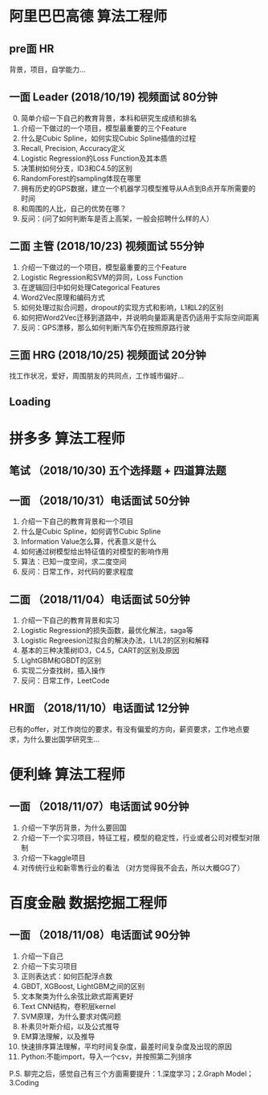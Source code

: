 # 阿里巴巴高德 算法工程师

## pre面 HR 
背景，项目，自学能力...

## 一面 Leader (2018/10/19) 视频面试 80分钟
0. 简单介绍一下自己的教育背景，本科和研究生成绩和排名
1. 介绍一下做过的一个项目，模型最重要的三个Feature
2. 什么是Cubic Spline，如何实现Cubic Spline插值的过程
3. Recall, Precision, Accuracy定义
4. Logistic Regression的Loss Function及其本质
5. 决策树如何分支，ID3和C4.5的区别
6. RandomForest的sampling体现在哪里
7. 拥有历史的GPS数据，建立一个机器学习模型推导从A点到B点开车所需要的时间
8. 和周围的人比，自己的优势在哪？
9. 反问：(问了如何判断车是否上高架，一般会招聘什么样的人）

## 二面 主管 (2018/10/23) 视频面试 55分钟
1. 介绍一下做过的一个项目，模型最重要的三个Feature
2. Logistic Regression和SVM的异同，Loss Function
3. 在逻辑回归中如何处理Categorical Features
4. Word2Vec原理和编码方式
5. 如何处理过拟合问题，dropout的实现方式和影响，L1和L2的区别
6. 如何把Word2Vec迁移到道路中，并说明向量距离是否仍适用于实际空间距离
7. 反问：GPS漂移，那么如何判断汽车仍在按照原路行驶

## 三面 HRG (2018/10/25) 视频面试 20分钟 
找工作状况，爱好，周围朋友的共同点，工作城市偏好...

## Loading


# 拼多多 算法工程师

## 笔试 （2018/10/30) 五个选择题 + 四道算法题 

## 一面 （2018/10/31）电话面试 50分钟
1. 介绍一下自己的教育背景和一个项目
2. 什么是Cubic Spline，如何调节Cubic Spline
3. Information Value怎么算，代表意义是什么
4. 如何通过树模型给出特征值的对模型的影响作用 
5. 算法：已知一度空间，求二度空间
6. 反问：日常工作，对代码的要求程度

## 二面 （2018/11/04）电话面试 50分钟
1. 介绍一下自己的教育背景和实习
2. Logistic Regression的损失函数，最优化解法，saga等
3. Logistic Regreesion过拟合的解决办法，L1/L2的区别和解释
4. 基本的三种决策树ID3，C4.5，CART的区别及原因
5. LightGBM和GBDT的区别
6. 实现二分查找树，插入操作
7. 反问：日常工作，LeetCode

## HR面 （2018/11/10）电话面试 12分钟
已有的offer，对工作岗位的要求，有没有偏爱的方向，薪资要求，工作地点要求，为什么要出国学研究生...


# 便利蜂 算法工程师

## 一面 （2018/11/07）电话面试 90分钟
1. 介绍一下学历背景，为什么要回国
2. 介绍一下一个实习项目，特征工程，模型的稳定性，行业或者公司对模型对限制
3. 介绍一下kaggle项目
4. 对传统行业和新零售行业的看法
（对方觉得我不会去，所以大概GG了）


# 百度金融 数据挖掘工程师

## 一面 （2018/11/08）电话面试 90分钟
1. 介绍一下自己
2. 介绍一下实习项目
3. 正则表达式：如何匹配浮点数
4. GBDT, XGBoost, LightGBM之间的区别
5. 文本聚类为什么余弦比欧式距离更好
6. Text CNN结构，卷积层kernel
7. SVM原理，为什么要求对偶问题
8. 朴素贝叶斯介绍，以及公式推导
9. EM算法理解，以及推导
10. 快速排序算法理解，平均时间复杂度，最差时间复杂度及出现的原因
11. Python:不能import，导入一个csv，并按照第二列排序  

P.S. 聊完之后，感觉自己有三个方面需要提升：1.深度学习；2.Graph Model；3.Coding
